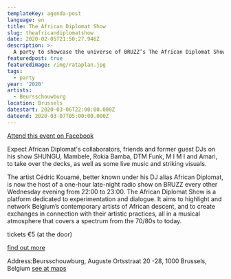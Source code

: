 ```yaml
---
templateKey: agenda-post
language: en
title: The African Diplomat Show
slug: theafricandiplomatshow
date: 2020-02-05T21:50:27.946Z
description: >-
  A party to showcase the universe of BRUZZ’s The African Diplomat Show through a mix of music and visual art through live analog VJing.
featuredpost: true
featuredimage: /img/rataplan.jpg
tags:
  - party
year: '2020'
artists:
  - Beursschouwburg
location: Brussels
datestart: 2020-03-06T22:00:00.000Z
dateend: 2020-03-07T05:00:00.000Z
---
```

[Attend this event on Facebook](https://www.facebook.com/events/196284398239401/)


Expect African Diplomat's collaborators, friends and former guest DJs on his show SHUNGU, Mambele, Rokia Bamba, DTM Funk, M I M I and Amari, to take over the decks, as well as some live music and striking visuals.

The artist Cédric Kouamé, better known under his DJ alias African Diplomat, is now the host of a one-hour late-night radio show on BRUZZ every other Wednesday evening from 22:00 to 23:00. The African Diplomat Show is a platform dedicated to experimentation and dialogue. It aims to highlight and network Belgium’s contemporary artists of African descent, and to create exchanges in connection with their artistic practices, all in a musical atmosphere that covers a spectrum from the 70/80s to today.

tickets
€5 (at the door)

[find out more](beursschouwburg.be/fr/events/the-african-diplomat-show/)

Address:Beursschouwburg, Auguste Ortsstraat 20 -28, 1000 Brussels, Belgium [see at maps](https://goo.gl/maps/DhBu8cak4gTzckgZA)
